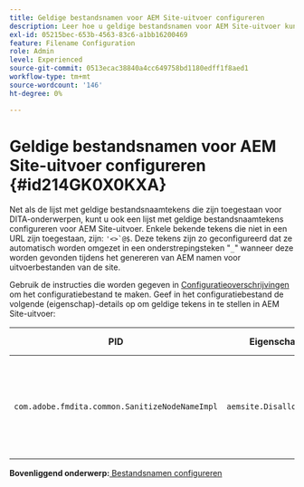 ```yaml
---
title: Geldige bestandsnamen voor AEM Site-uitvoer configureren
description: Leer hoe u geldige bestandsnamen voor AEM Site-uitvoer kunt configureren
exl-id: 05215bec-653b-4563-83c6-a1bb16200469
feature: Filename Configuration
role: Admin
level: Experienced
source-git-commit: 0513ecac38840a4cc649758bd1180edff1f8aed1
workflow-type: tm+mt
source-wordcount: '146'
ht-degree: 0%

---
```


# Geldige bestandsnamen voor AEM Site-uitvoer configureren {#id214GK0X0KXA}

Net als de lijst met geldige bestandsnaamtekens die zijn toegestaan voor DITA-onderwerpen, kunt u ook een lijst met geldige bestandsnaamtekens configureren voor AEM Site-uitvoer. Enkele bekende tekens die niet in een URL zijn toegestaan, zijn: ``'<>`@$``. Deze tekens zijn zo geconfigureerd dat ze automatisch worden omgezet in een onderstrepingsteken &quot;`_`&quot; wanneer deze worden gevonden tijdens het genereren van AEM namen voor uitvoerbestanden van de site.

Gebruik de instructies die worden gegeven in [Configuratieoverschrijvingen](download-install-additional-config-override.md#) om het configuratiebestand te maken. Geef in het configuratiebestand de volgende \(eigenschap\)-details op om geldige tekens in te stellen in AEM Site-uitvoer:

| PID | Eigenschappensleutel | Waarde van eigenschap |
|---|------------|--------------|
| `com.adobe.fmdita.common.SanitizeNodeNameImpl` | `aemsite.DisallowedFileNameChars` | Voeg tekens toe die u wilt vervangen door een onderstrepingsteken in de namen van de uitvoerbestanden van de AEM. <br> **Standaardwaarde**: ``'<\>\`@$`` |

**Bovenliggend onderwerp:**[ Bestandsnamen configureren](conf-file-names.md)
